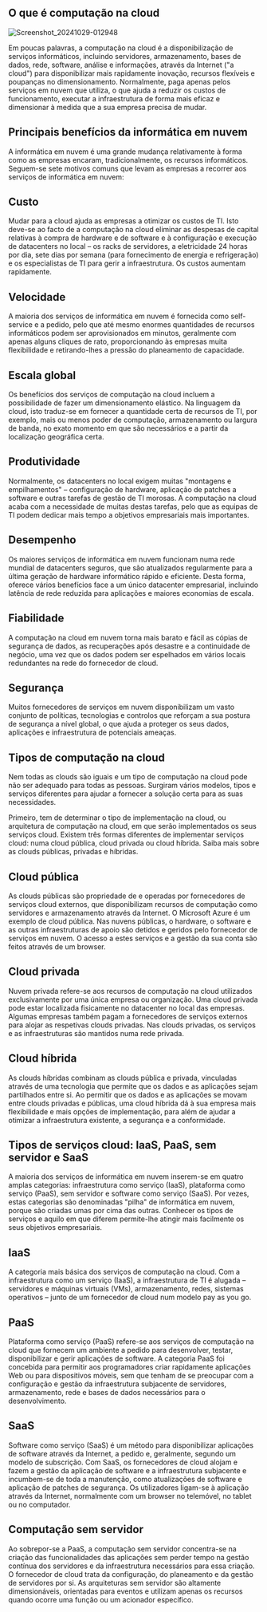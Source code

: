 ## O que é computação na cloud

![Screenshot_20241029-012948](https://github.com/user-attachments/assets/e9fb771f-c52e-47b3-b23d-e55b6c06bcc4)


Em poucas palavras, a computação na cloud é a disponibilização de serviços informáticos, incluindo servidores, armazenamento, bases de dados, rede, software, análise e informações, através da Internet ("a cloud") para disponibilizar mais rapidamente inovação, recursos flexíveis e poupanças no dimensionamento. Normalmente, paga apenas pelos serviços em nuvem que utiliza, o que ajuda a reduzir os custos de funcionamento, executar a infraestrutura de forma mais eficaz e dimensionar à medida que a sua empresa precisa de mudar.

## Principais benefícios da informática em nuvem

A informática em nuvem é uma grande mudança relativamente à forma como as empresas encaram, tradicionalmente, os recursos informáticos. Seguem-se sete motivos comuns que levam as empresas a recorrer aos serviços de informática em nuvem:  

## Custo
Mudar para a cloud ajuda as empresas a otimizar os custos de TI. Isto deve-se ao facto de a computação na cloud eliminar as despesas de capital relativas à compra de hardware e de software e à configuração e execução de datacenters no local – os racks de servidores, a eletricidade 24 horas por dia, sete dias por semana (para fornecimento de energia e refrigeração) e os especialistas de TI para gerir a infraestrutura. Os custos aumentam rapidamente. 

## Velocidade

A maioria dos serviços de informática em nuvem é fornecida como self-service e a pedido, pelo que até mesmo enormes quantidades de recursos informáticos podem ser aprovisionados em minutos, geralmente com apenas alguns cliques de rato, proporcionando às empresas muita flexibilidade e retirando-lhes a pressão do planeamento de capacidade. 


## Escala global

Os benefícios dos serviços de computação na cloud incluem a possibilidade de fazer um dimensionamento elástico. Na linguagem da cloud, isto traduz-se em fornecer a quantidade certa de recursos de TI, por exemplo, mais ou menos poder de computação, armazenamento ou largura de banda, no exato momento em que são necessários e a partir da localização geográfica certa. 

## Produtividade

Normalmente, os datacenters no local exigem muitas "montagens e empilhamentos" – configuração de hardware, aplicação de patches a software e outras tarefas de gestão de TI morosas. A computação na cloud acaba com a necessidade de muitas destas tarefas, pelo que as equipas de TI podem dedicar mais tempo a objetivos empresariais mais importantes. 

## Desempenho

Os maiores serviços de informática em nuvem funcionam numa rede mundial de datacenters seguros, que são atualizados regularmente para a última geração de hardware informático rápido e eficiente. Desta forma, oferece vários benefícios face a um único datacenter empresarial, incluindo latência de rede reduzida para aplicações e maiores economias de escala. 


## Fiabilidade 

A computação na cloud em nuvem torna mais barato e fácil as cópias de segurança de dados, as recuperações após desastre e a continuidade de negócio, uma vez que os dados podem ser espelhados em vários locais redundantes na rede do fornecedor de cloud.

## Segurança

Muitos fornecedores de serviços em nuvem disponibilizam um vasto conjunto de políticas, tecnologias e controlos que reforçam a sua postura de segurança a nível global, o que ajuda a proteger os seus dados, aplicações e infraestrutura de potenciais ameaças. 

## Tipos de computação na cloud

Nem todas as clouds são iguais e um tipo de computação na cloud pode não ser adequado para todas as pessoas. Surgiram vários modelos, tipos e serviços diferentes para ajudar a fornecer a solução certa para as suas necessidades.

Primeiro, tem de determinar o tipo de implementação na cloud, ou arquitetura de computação na cloud, em que serão implementados os seus serviços cloud. Existem três formas diferentes de implementar serviços cloud: numa cloud pública, cloud privada ou cloud híbrida. Saiba mais sobre as clouds públicas, privadas e híbridas. 

## Cloud pública

As clouds públicas são propriedade de e operadas por fornecedores de serviços cloud externos, que disponibilizam recursos de computação como servidores e armazenamento através da Internet. O Microsoft Azure é um exemplo de cloud pública. Nas nuvens públicas, o hardware, o software e as outras infraestruturas de apoio são detidos e geridos pelo fornecedor de serviços em nuvem. O acesso a estes serviços e a gestão da sua conta são feitos através de um browser.  

## Cloud privada

Nuvem privada refere-se aos recursos de computação na cloud utilizados exclusivamente por uma única empresa ou organização. Uma cloud privada pode estar localizada fisicamente no datacenter no local das empresas. Algumas empresas também pagam a fornecedores de serviços externos para alojar as respetivas clouds privadas. Nas clouds privadas, os serviços e as infraestruturas são mantidos numa rede privada. 

## Cloud híbrida

As clouds híbridas combinam as clouds pública e privada, vinculadas através de uma tecnologia que permite que os dados e as aplicações sejam partilhados entre si. Ao permitir que os dados e as aplicações se movam entre clouds privadas e públicas, uma cloud híbrida dá à sua empresa mais flexibilidade e mais opções de implementação, para além de ajudar a otimizar a infraestrutura existente, a segurança e a conformidade. 

## Tipos de serviços cloud: IaaS, PaaS, sem servidor e SaaS

A maioria dos serviços de informática em nuvem inserem-se em quatro amplas categorias: infraestrutura como serviço (IaaS), plataforma como serviço (PaaS), sem servidor e software como serviço (SaaS). Por vezes, estas categorias são denominadas "pilha" de informática em nuvem, porque são criadas umas por cima das outras. Conhecer os tipos de serviços e aquilo em que diferem permite-lhe atingir mais facilmente os seus objetivos empresariais. 

## IaaS

A categoria mais básica dos serviços de computação na cloud. Com a infraestrutura como um serviço (IaaS), a infraestrutura de TI é alugada – servidores e máquinas virtuais (VMs), armazenamento, redes, sistemas operativos – junto de um fornecedor de cloud num modelo pay as you go. 

## PaaS

Plataforma como serviço (PaaS) refere-se aos serviços de computação na cloud que fornecem um ambiente a pedido para desenvolver, testar, disponibilizar e gerir aplicações de software. A categoria PaaS foi concebida para permitir aos programadores criar rapidamente aplicações Web ou para dispositivos móveis, sem que tenham de se preocupar com a configuração e gestão da infraestrutura subjacente de servidores, armazenamento, rede e bases de dados necessários para o desenvolvimento. 

## SaaS

Software como serviço (SaaS) é um método para disponibilizar aplicações de software através da Internet, a pedido e, geralmente, segundo um modelo de subscrição. Com SaaS, os fornecedores de cloud alojam e fazem a gestão da aplicação de software e a infraestrutura subjacente e incumbem-se de toda a manutenção, como atualizações de software e aplicação de patches de segurança. Os utilizadores ligam-se à aplicação através da Internet, normalmente com um browser no telemóvel, no tablet ou no computador. 

## Computação sem servidor

Ao sobrepor-se a PaaS, a computação sem servidor concentra-se na criação das funcionalidades das aplicações sem perder tempo na gestão contínua dos servidores e da infraestrutura necessários para essa criação. O fornecedor de cloud trata da configuração, do planeamento e da gestão de servidores por si. As arquiteturas sem servidor são altamente dimensionáveis, orientadas para eventos e utilizam apenas os recursos quando ocorre uma função ou um acionador específico.




